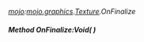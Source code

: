 _[mojo](../../modules/mojo/mojo-module.md):[mojo.graphics](../../modules/mojo/mojo-graphics.md).[Texture](../../modules/mojo/mojo-graphics-texture.md).OnFinalize_
##### Method OnFinalize:Void(  )
